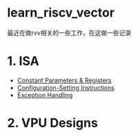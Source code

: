 # learn_riscv_vector

最近在做rvv相关的一些工作，在这做一些记录

# 1. ISA

- [Constant Parameters & Registers](rvv_isa/param_and_register.md)
- [Configuration-Setting Instructions](rvv_isa/config_insts.md)
- [Exception Handling](rvv_isa/exception_handling.md)

# 2. VPU Designs
